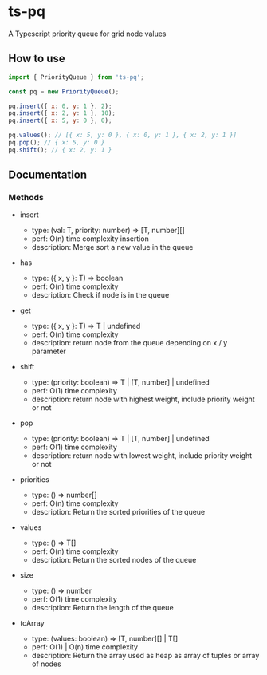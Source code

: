 # ts-pq

A Typescript priority queue for grid node values

## How to use

```javascript
import { PriorityQueue } from 'ts-pq';

const pq = new PriorityQueue();

pq.insert({ x: 0, y: 1 }, 2);
pq.insert({ x: 2, y: 1 }, 10);
pq.insert({ x: 5, y: 0 }, 0);

pq.values(); // [{ x: 5, y: 0 }, { x: 0, y: 1 }, { x: 2, y: 1 }]
pq.pop(); // { x: 5, y: 0 }
pq.shift(); // { x: 2, y: 1 }
```

## Documentation

### Methods

- insert

  - type: (val: T, priority: number) => [T, number][]
  - perf: O(n) time complexity insertion
  - description: Merge sort a new value in the queue

- has

  - type: ({ x, y }: T) => boolean
  - perf: O(n) time complexity
  - description: Check if node is in the queue

- get

  - type: ({ x, y }: T) => T | undefined
  - perf: O(n) time complexity
  - description: return node from the queue depending on x / y parameter

- shift

  - type: (priority: boolean) => T | [T, number] | undefined
  - perf: O(1) time complexity
  - description: return node with highest weight, include priority weight or not

- pop

  - type: (priority: boolean) => T | [T, number] | undefined
  - perf: O(1) time complexity
  - description: return node with lowest weight, include priority weight or not

- priorities

  - type: () => number[]
  - perf: O(n) time complexity
  - description: Return the sorted priorities of the queue

- values

  - type: () => T[]
  - perf: O(n) time complexity
  - description: Return the sorted nodes of the queue

- size

  - type: () => number
  - perf: O(1) time complexity
  - description: Return the length of the queue

- toArray

  - type: (values: boolean) => [T, number][] | T[]
  - perf: O(1) | O(n) time complexity
  - description: Return the array used as heap as array of tuples or array of nodes
